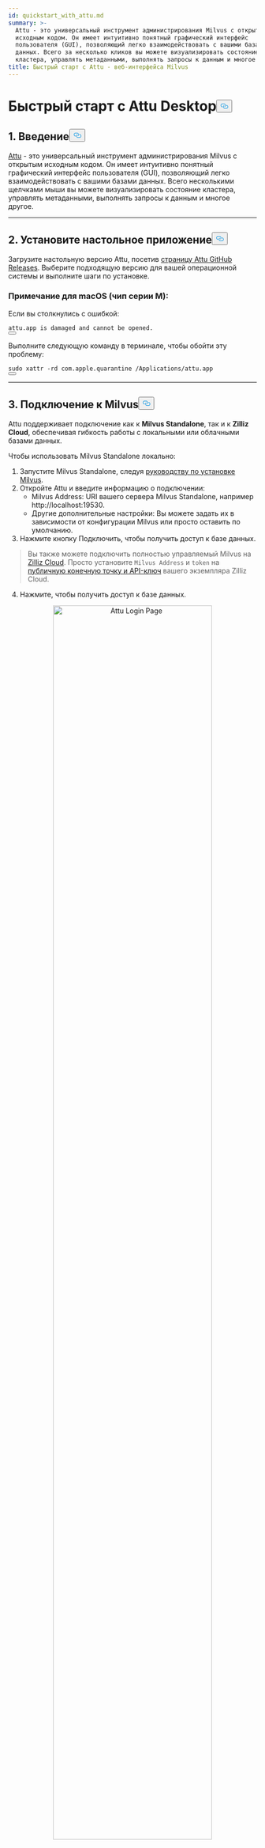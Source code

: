 ```yaml
---
id: quickstart_with_attu.md
summary: >-
  Attu - это универсальный инструмент администрирования Milvus с открытым
  исходным кодом. Он имеет интуитивно понятный графический интерфейс
  пользователя (GUI), позволяющий легко взаимодействовать с вашими базами
  данных. Всего за несколько кликов вы можете визуализировать состояние
  кластера, управлять метаданными, выполнять запросы к данным и многое другое.
title: Быстрый старт с Attu - веб-интерфейса Milvus
---
```

<h1 id="Quick-Start-with-Attu-Desktop" class="common-anchor-header">Быстрый старт с Attu Desktop<button data-href="#Quick-Start-with-Attu-Desktop" class="anchor-icon" translate="no">
      <svg translate="no"
        aria-hidden="true"
        focusable="false"
        height="20"
        version="1.1"
        viewBox="0 0 16 16"
        width="16"
      >
        <path
          fill="#0092E4"
          fill-rule="evenodd"
          d="M4 9h1v1H4c-1.5 0-3-1.69-3-3.5S2.55 3 4 3h4c1.45 0 3 1.69 3 3.5 0 1.41-.91 2.72-2 3.25V8.59c.58-.45 1-1.27 1-2.09C10 5.22 8.98 4 8 4H4c-.98 0-2 1.22-2 2.5S3 9 4 9zm9-3h-1v1h1c1 0 2 1.22 2 2.5S13.98 12 13 12H9c-.98 0-2-1.22-2-2.5 0-.83.42-1.64 1-2.09V6.25c-1.09.53-2 1.84-2 3.25C6 11.31 7.55 13 9 13h4c1.45 0 3-1.69 3-3.5S14.5 6 13 6z"
        ></path>
      </svg>
    </button></h1><h2 id="1-Introduction" class="common-anchor-header">1. Введение<button data-href="#1-Introduction" class="anchor-icon" translate="no">
      <svg translate="no"
        aria-hidden="true"
        focusable="false"
        height="20"
        version="1.1"
        viewBox="0 0 16 16"
        width="16"
      >
        <path
          fill="#0092E4"
          fill-rule="evenodd"
          d="M4 9h1v1H4c-1.5 0-3-1.69-3-3.5S2.55 3 4 3h4c1.45 0 3 1.69 3 3.5 0 1.41-.91 2.72-2 3.25V8.59c.58-.45 1-1.27 1-2.09C10 5.22 8.98 4 8 4H4c-.98 0-2 1.22-2 2.5S3 9 4 9zm9-3h-1v1h1c1 0 2 1.22 2 2.5S13.98 12 13 12H9c-.98 0-2-1.22-2-2.5 0-.83.42-1.64 1-2.09V6.25c-1.09.53-2 1.84-2 3.25C6 11.31 7.55 13 9 13h4c1.45 0 3-1.69 3-3.5S14.5 6 13 6z"
        ></path>
      </svg>
    </button></h2><p><a href="https://github.com/zilliztech/attu">Attu</a> - это универсальный инструмент администрирования Milvus с открытым исходным кодом. Он имеет интуитивно понятный графический интерфейс пользователя (GUI), позволяющий легко взаимодействовать с вашими базами данных. Всего несколькими щелчками мыши вы можете визуализировать состояние кластера, управлять метаданными, выполнять запросы к данным и многое другое.</p>
<hr>
<h2 id="2-Install-Desktop-Application" class="common-anchor-header">2. Установите настольное приложение<button data-href="#2-Install-Desktop-Application" class="anchor-icon" translate="no">
      <svg translate="no"
        aria-hidden="true"
        focusable="false"
        height="20"
        version="1.1"
        viewBox="0 0 16 16"
        width="16"
      >
        <path
          fill="#0092E4"
          fill-rule="evenodd"
          d="M4 9h1v1H4c-1.5 0-3-1.69-3-3.5S2.55 3 4 3h4c1.45 0 3 1.69 3 3.5 0 1.41-.91 2.72-2 3.25V8.59c.58-.45 1-1.27 1-2.09C10 5.22 8.98 4 8 4H4c-.98 0-2 1.22-2 2.5S3 9 4 9zm9-3h-1v1h1c1 0 2 1.22 2 2.5S13.98 12 13 12H9c-.98 0-2-1.22-2-2.5 0-.83.42-1.64 1-2.09V6.25c-1.09.53-2 1.84-2 3.25C6 11.31 7.55 13 9 13h4c1.45 0 3-1.69 3-3.5S14.5 6 13 6z"
        ></path>
      </svg>
    </button></h2><p>Загрузите настольную версию Attu, посетив <a href="https://github.com/zilliztech/attu/releases">страницу Attu GitHub Releases</a>. Выберите подходящую версию для вашей операционной системы и выполните шаги по установке.</p>
<h3 id="Note-for-macOS-M-series-chip" class="common-anchor-header">Примечание для macOS (чип серии M):</h3><p>Если вы столкнулись с ошибкой:</p>
<pre><code translate="no">attu.app <span class="hljs-keyword">is</span> damaged <span class="hljs-keyword">and</span> cannot be opened.
<button class="copy-code-btn"></button></code></pre>
<p>Выполните следующую команду в терминале, чтобы обойти эту проблему:</p>
<pre><code translate="no"><span class="hljs-built_in">sudo</span> xattr -rd com.apple.quarantine /Applications/attu.app
<button class="copy-code-btn"></button></code></pre>
<hr>
<h2 id="3-Connect-to-Milvus" class="common-anchor-header">3. Подключение к Milvus<button data-href="#3-Connect-to-Milvus" class="anchor-icon" translate="no">
      <svg translate="no"
        aria-hidden="true"
        focusable="false"
        height="20"
        version="1.1"
        viewBox="0 0 16 16"
        width="16"
      >
        <path
          fill="#0092E4"
          fill-rule="evenodd"
          d="M4 9h1v1H4c-1.5 0-3-1.69-3-3.5S2.55 3 4 3h4c1.45 0 3 1.69 3 3.5 0 1.41-.91 2.72-2 3.25V8.59c.58-.45 1-1.27 1-2.09C10 5.22 8.98 4 8 4H4c-.98 0-2 1.22-2 2.5S3 9 4 9zm9-3h-1v1h1c1 0 2 1.22 2 2.5S13.98 12 13 12H9c-.98 0-2-1.22-2-2.5 0-.83.42-1.64 1-2.09V6.25c-1.09.53-2 1.84-2 3.25C6 11.31 7.55 13 9 13h4c1.45 0 3-1.69 3-3.5S14.5 6 13 6z"
        ></path>
      </svg>
    </button></h2><p>Attu поддерживает подключение как к <strong>Milvus Standalone</strong>, так и к <strong>Zilliz Cloud</strong>, обеспечивая гибкость работы с локальными или облачными базами данных.</p>
<p>Чтобы использовать Milvus Standalone локально:</p>
<ol>
<li>Запустите Milvus Standalone, следуя <a href="https://milvus.io/docs/install_standalone-docker.md">руководству по установке Milvus</a>.</li>
<li>Откройте Attu и введите информацию о подключении:<ul>
<li>Milvus Address: URI вашего сервера Milvus Standalone, например http://localhost:19530.</li>
<li>Другие дополнительные настройки: Вы можете задать их в зависимости от конфигурации Milvus или просто оставить по умолчанию.</li>
</ul></li>
<li>Нажмите кнопку Подключить, чтобы получить доступ к базе данных.</li>
</ol>
<blockquote>
<p>Вы также можете подключить полностью управляемый Milvus на <a href="https://zilliz.com/cloud">Zilliz Cloud</a>. Просто установите <code translate="no">Milvus Address</code> и <code translate="no">token</code> на <a href="https://docs.zilliz.com/docs/on-zilliz-cloud-console#cluster-details">публичную конечную точку и API-ключ</a> вашего экземпляра Zilliz Cloud.</p>
</blockquote>
<ol start="4">
<li>Нажмите, чтобы получить доступ к базе данных.</li>
</ol>
<p align="center">
  <img translate="no" src="/docs/v2.6.x/assets/attu_login_page.png" alt="Attu Login Page" width="80%">
</p>
<hr>
<h2 id="4-Prepare-Data-Create-Collection-and-Insert-Data" class="common-anchor-header">4. Подготовка данных, создание коллекции и вставка данных<button data-href="#4-Prepare-Data-Create-Collection-and-Insert-Data" class="anchor-icon" translate="no">
      <svg translate="no"
        aria-hidden="true"
        focusable="false"
        height="20"
        version="1.1"
        viewBox="0 0 16 16"
        width="16"
      >
        <path
          fill="#0092E4"
          fill-rule="evenodd"
          d="M4 9h1v1H4c-1.5 0-3-1.69-3-3.5S2.55 3 4 3h4c1.45 0 3 1.69 3 3.5 0 1.41-.91 2.72-2 3.25V8.59c.58-.45 1-1.27 1-2.09C10 5.22 8.98 4 8 4H4c-.98 0-2 1.22-2 2.5S3 9 4 9zm9-3h-1v1h1c1 0 2 1.22 2 2.5S13.98 12 13 12H9c-.98 0-2-1.22-2-2.5 0-.83.42-1.64 1-2.09V6.25c-1.09.53-2 1.84-2 3.25C6 11.31 7.55 13 9 13h4c1.45 0 3-1.69 3-3.5S14.5 6 13 6z"
        ></path>
      </svg>
    </button></h2><h3 id="41-Prepare-the-Data" class="common-anchor-header">4.1 Подготовка данных</h3><p>В качестве набора данных для этого примера мы используем страницы FAQ из <a href="https://github.com/milvus-io/milvus-docs/releases/download/v2.4.6-preview/milvus_docs_2.4.x_en.zip">документации Milvus 2.4.x</a>.</p>
<h4 id="Download-and-Extract-Data" class="common-anchor-header">Загрузите и извлеките данные:</h4><pre><code translate="no" class="language-bash">wget https://github.com/milvus-io/milvus-docs/releases/download/v2.4.6-preview/milvus_docs_2.4.x_en.zip
unzip -q milvus_docs_2.4.x_en.zip -d milvus_docs
<button class="copy-code-btn"></button></code></pre>
<h4 id="Process-Markdown-Files" class="common-anchor-header">Обработка Markdown-файлов:</h4><pre><code translate="no" class="language-python"><span class="hljs-keyword">from</span> glob <span class="hljs-keyword">import</span> glob

text_lines = []
<span class="hljs-keyword">for</span> file_path <span class="hljs-keyword">in</span> glob(<span class="hljs-string">&quot;milvus_docs/en/faq/*.md&quot;</span>, recursive=<span class="hljs-literal">True</span>):
    <span class="hljs-keyword">with</span> <span class="hljs-built_in">open</span>(file_path, <span class="hljs-string">&quot;r&quot;</span>) <span class="hljs-keyword">as</span> file:
        file_text = file.read()
    text_lines += file_text.split(<span class="hljs-string">&quot;# &quot;</span>)
<button class="copy-code-btn"></button></code></pre>
<hr>
<h3 id="42-Generate-Embeddings" class="common-anchor-header">4.2 Генерирование вкраплений</h3><p>Определите модель встраивания для генерации текстовых вкраплений с помощью <code translate="no">milvus_model</code>. В качестве примера мы используем модель <code translate="no">DefaultEmbeddingFunction</code>, которая представляет собой предварительно обученную и легкую модель встраивания.</p>
<pre><code translate="no" class="language-python"><span class="hljs-keyword">from</span> pymilvus <span class="hljs-keyword">import</span> model <span class="hljs-keyword">as</span> milvus_model

embedding_model = milvus_model.DefaultEmbeddingFunction()

<span class="hljs-comment"># Generate test embedding</span>
test_embedding = embedding_model.encode_queries([<span class="hljs-string">&quot;This is a test&quot;</span>])[<span class="hljs-number">0</span>]
embedding_dim = <span class="hljs-built_in">len</span>(test_embedding)
<span class="hljs-built_in">print</span>(embedding_dim)
<span class="hljs-built_in">print</span>(test_embedding[:<span class="hljs-number">10</span>])
<button class="copy-code-btn"></button></code></pre>
<h4 id="Output" class="common-anchor-header">Выход:</h4><pre><code translate="no">768
[-0.04836066  0.07163023 -0.01130064 -0.03789345 -0.03320649 -0.01318448
 -0.03041712 -0.02269499 -0.02317863 -0.00426028]
<button class="copy-code-btn"></button></code></pre>
<hr>
<h3 id="43-Create-Collection" class="common-anchor-header">4.3 Создание коллекции</h3><p>Подключитесь к Milvus и создайте коллекцию:</p>
<pre><code translate="no" class="language-python"><span class="hljs-keyword">from</span> pymilvus <span class="hljs-keyword">import</span> MilvusClient

<span class="hljs-comment"># Connect to Milvus Standalone</span>
client = MilvusClient(uri=<span class="hljs-string">&quot;http://localhost:19530&quot;</span>)

collection_name = <span class="hljs-string">&quot;attu_tutorial&quot;</span>

<span class="hljs-comment"># Drop collection if it exists</span>
<span class="hljs-keyword">if</span> client.has_collection(collection_name):
    client.drop_collection(collection_name)

<span class="hljs-comment"># Create a new collection</span>
client.create_collection(
    collection_name=collection_name,
    dimension=embedding_dim,
    metric_type=<span class="hljs-string">&quot;IP&quot;</span>,  <span class="hljs-comment"># Inner product distance</span>
    consistency_level=<span class="hljs-string">&quot;Bounded&quot;</span>,  <span class="hljs-comment"># Supported values are (`&quot;Strong&quot;`, `&quot;Session&quot;`, `&quot;Bounded&quot;`, `&quot;Eventually&quot;`). See https://milvus.io/docs/consistency.md#Consistency-Level for more details.</span>
)
<button class="copy-code-btn"></button></code></pre>
<hr>
<h3 id="44-Insert-Data" class="common-anchor-header">4.4 Вставка данных</h3><p>Пройдитесь по текстовым строкам, создайте вкрапления и вставьте данные в Milvus:</p>
<pre><code translate="no" class="language-python"><span class="hljs-keyword">from</span> tqdm <span class="hljs-keyword">import</span> tqdm

data = []
doc_embeddings = embedding_model.encode_documents(text_lines)

<span class="hljs-keyword">for</span> i, line <span class="hljs-keyword">in</span> <span class="hljs-built_in">enumerate</span>(tqdm(text_lines, desc=<span class="hljs-string">&quot;Creating embeddings&quot;</span>)):
    data.append({<span class="hljs-string">&quot;id&quot;</span>: i, <span class="hljs-string">&quot;vector&quot;</span>: doc_embeddings[i], <span class="hljs-string">&quot;text&quot;</span>: line})

client.insert(collection_name=collection_name, data=data)
<button class="copy-code-btn"></button></code></pre>
<hr>
<h3 id="45-Visualize-Data-and-Schema" class="common-anchor-header">4.5 Визуализация данных и схемы</h3><p>Теперь мы можем визуализировать схему данных и вставленные сущности с помощью интерфейса Attu. Схема отображает определенные поля, включая поле <code translate="no">id</code> типа <code translate="no">Int64</code> и поле <code translate="no">vector</code> типа <code translate="no">FloatVector(768)</code> с метрикой <code translate="no">Inner Product (IP)</code>. В коллекцию загружено <strong>72 сущности</strong>.</p>
<p>Кроме того, мы можем просмотреть вставленные данные, включая идентификатор, векторные вложения и динамические поля, хранящие метаданные, такие как текстовое содержимое. Интерфейс поддерживает фильтрацию и запросы на основе заданных условий или динамических полей.</p>
<p align="center">
  <img translate="no" src="/docs/v2.6.x/assets/attu_after_data_insertion_1.png" alt="Schema View" width="45%" />
  <img translate="no" src="/docs/v2.6.x/assets/attu_after_data_insertion_2.png" alt="Data View" width="45%" />
</p>
<h2 id="5-Visualizing-Search-Results-and-Relationships" class="common-anchor-header">5. Визуализация результатов поиска и взаимосвязей<button data-href="#5-Visualizing-Search-Results-and-Relationships" class="anchor-icon" translate="no">
      <svg translate="no"
        aria-hidden="true"
        focusable="false"
        height="20"
        version="1.1"
        viewBox="0 0 16 16"
        width="16"
      >
        <path
          fill="#0092E4"
          fill-rule="evenodd"
          d="M4 9h1v1H4c-1.5 0-3-1.69-3-3.5S2.55 3 4 3h4c1.45 0 3 1.69 3 3.5 0 1.41-.91 2.72-2 3.25V8.59c.58-.45 1-1.27 1-2.09C10 5.22 8.98 4 8 4H4c-.98 0-2 1.22-2 2.5S3 9 4 9zm9-3h-1v1h1c1 0 2 1.22 2 2.5S13.98 12 13 12H9c-.98 0-2-1.22-2-2.5 0-.83.42-1.64 1-2.09V6.25c-1.09.53-2 1.84-2 3.25C6 11.31 7.55 13 9 13h4c1.45 0 3-1.69 3-3.5S14.5 6 13 6z"
        ></path>
      </svg>
    </button></h2><p>Attu предоставляет мощный интерфейс для визуализации и изучения взаимосвязей данных. Чтобы изучить вставленные точки данных и отношения подобия, выполните следующие действия:</p>
<h3 id="51-Perform-a-Search" class="common-anchor-header">5.1 <strong>Выполните поиск</strong></h3><p>Перейдите на вкладку <strong>Векторный поиск</strong> в Attu.</p>
<ol>
<li>Нажмите кнопку <strong>Генерировать случайные данные</strong>, чтобы создать тестовые запросы.</li>
<li>Нажмите кнопку <strong>Поиск</strong>, чтобы получить результаты на основе сгенерированных данных.</li>
</ol>
<p>Результаты отображаются в таблице, в которой показаны идентификаторы, баллы сходства и динамические поля для каждого совпадающего объекта.</p>
<p align="center">
  <img translate="no" src="/docs/v2.6.x/assets/attu_searched_table.png" alt="Search Results Table" width="80%">
</p>
<hr>
<h3 id="52-Explore-Data-Relationships" class="common-anchor-header">5.2 <strong>Изучение взаимосвязей данных</strong></h3><p>Нажмите кнопку <strong>Explore</strong> на панели результатов, чтобы визуализировать взаимосвязи между вектором запроса и результатами поиска в виде <strong>графа знаний</strong>.</p>
<ul>
<li><strong>Центральный узел</strong> представляет вектор поиска.</li>
<li><strong>Подключенные узлы</strong> представляют результаты поиска, при нажатии на которые отображается подробная информация о соответствующем узле.</li>
</ul>
<p align="center">
  <img translate="no" src="/docs/v2.6.x/assets/attu_searched_graph.png" alt="Knowledge Graph Visualization" width="80%">
</p>
<hr>
<h3 id="53-Expand-the-Graph" class="common-anchor-header">5.3 <strong>Развернуть граф</strong></h3><p>Дважды щелкните на любом узле результатов, чтобы развернуть его связи. Это действие позволяет выявить дополнительные связи между выбранным узлом и другими точками данных в коллекции, создавая <strong>более крупный, взаимосвязанный граф знаний</strong>.</p>
<p>Такое расширенное представление позволяет глубже изучить взаимосвязь точек данных на основе векторного сходства.</p>
<p align="center">
  <img translate="no" src="/docs/v2.6.x/assets/attu_expanded_searched_graph.png" alt="Expanded Knowledge Graph" width="80%">
</p>
<hr>
<h2 id="6-Conclusion" class="common-anchor-header">6. Заключение<button data-href="#6-Conclusion" class="anchor-icon" translate="no">
      <svg translate="no"
        aria-hidden="true"
        focusable="false"
        height="20"
        version="1.1"
        viewBox="0 0 16 16"
        width="16"
      >
        <path
          fill="#0092E4"
          fill-rule="evenodd"
          d="M4 9h1v1H4c-1.5 0-3-1.69-3-3.5S2.55 3 4 3h4c1.45 0 3 1.69 3 3.5 0 1.41-.91 2.72-2 3.25V8.59c.58-.45 1-1.27 1-2.09C10 5.22 8.98 4 8 4H4c-.98 0-2 1.22-2 2.5S3 9 4 9zm9-3h-1v1h1c1 0 2 1.22 2 2.5S13.98 12 13 12H9c-.98 0-2-1.22-2-2.5 0-.83.42-1.64 1-2.09V6.25c-1.09.53-2 1.84-2 3.25C6 11.31 7.55 13 9 13h4c1.45 0 3-1.69 3-3.5S14.5 6 13 6z"
        ></path>
      </svg>
    </button></h2><p>Attu упрощает управление и визуализацию векторных данных, хранящихся в Milvus. От вставки данных до выполнения запросов и интерактивного исследования он предоставляет интуитивно понятный интерфейс для решения сложных задач векторного поиска. Благодаря таким функциям, как поддержка динамических схем, графические визуализации поиска и гибкие фильтры запросов, Attu позволяет пользователям эффективно анализировать большие массивы данных.</p>
<p>Используя инструменты визуального поиска Attu, пользователи могут лучше понять свои данные, выявить скрытые взаимосвязи и принять решения, основанные на данных. Начните исследовать свои собственные наборы данных уже сегодня с помощью Attu и Milvus!</p>
<hr>
